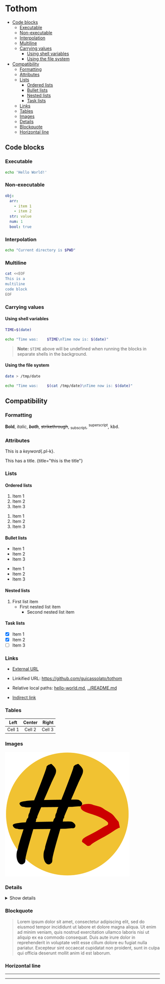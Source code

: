 # Tothom

- [Code blocks](#code-blocks)
  - [Executable](#executable)
  - [Non-executable](#non-executable)
  - [Interpolation](#interpolation)
  - [Multiline](#multiline)
  - [Carrying values](#carrying-values)
    - [Using shell variables](#using-shell-variables)
    - [Using the file system](#using-the-file-system)
- [Compatibility](#compatibility)
  - [Formatting](#formatting)
  - [Attributes](#attributes)
  - [Lists](#lists)
    - [Ordered lists](#ordered-lists)
    - [Bullet lists](#bullet-lists)
    - [Nested lists](#nested-lists)
    - [Task lists](#task-lists)
  - [Links](#links)
  - [Tables](#tables)
  - [Images](#images)
  - [Details](#details)
  - [Blockquote](#blockquote)
  - [Horizontal line](#horizontal-line)

## Code blocks

### Executable

```sh
echo 'Hello World!'
```

### Non-executable

```yaml
obj:
  arr:
    - item 1
    - item 2
  str: value
  num: 1
  bool: true
```

### Interpolation

```sh
echo "Current directory is $PWD"
```

### Multiline

```sh
cat <<EOF
This is a
multiline
code block
EOF
```

### Carrying values

#### Using shell variables

```sh
TIME=$(date)
```

```sh
echo "Time was:    $TIME\nTime now is: $(date)"
```

> **Note:** `$TIME` above will be undefined when running the blocks in separate shells in the background.

#### Using the file system

```sh
date > /tmp/date
```

```sh
echo "Time was:    $(cat /tmp/date)\nTime now is: $(date)"
```

## Compatibility

### Formatting

**Bold**, _italic_, _**both**_, ~~strikethrough~~, <sub>subscript</sub>, <sup>superscript</sup>, <kbd>kbd</kbd>.

### Attributes

This is a *keyword*{.pl-k}.

This has a title. {title="this is the title"}

### Lists

#### Ordered lists

1. Item 1
2. Item 2
3. Item 3

1) Item 1
2) Item 2
3) Item 3

#### Bullet lists

* Item 1
* Item 2
* Item 3

- Item 1
- Item 2
- Item 3

#### Nested lists

1. First list item
   - First nested list item
     - Second nested list item

#### Task lists

- [x] Item 1
- [x] Item 2
- [ ] Item 3

### Links

- [External URL](https://marketplace.visualstudio.com/items?itemName=guicassolato.tothom)

- Linkified URL: https://github.com/guicassolato/tothom

- Relative local paths: [hello-world.md](hello-world.md), [../README.md](../README.md)

- [Indirect link][1]

[1]: https://github.com/guicassolato/tothom

### Tables

| Left   | Center | Right  |
| ------ | :----: | -----: |
| Cell 1 | Cell 2 | Cell 3 |

### Images

![Tothom](../resources/tothom.png)

### Details

<details>
  <summary>Show details</summary>

  Details are visible.
</details>

### Blockquote

> Lorem ipsum dolor sit amet, consectetur adipiscing elit, sed do eiusmod tempor incididunt ut labore et dolore magna aliqua. Ut enim ad minim veniam, quis nostrud exercitation ullamco laboris nisi ut aliquip ex ea commodo consequat. Duis aute irure dolor in reprehenderit in voluptate velit esse cillum dolore eu fugiat nulla pariatur. Excepteur sint occaecat cupidatat non proident, sunt in culpa qui officia deserunt mollit anim id est laborum.

### Horizontal line

---

***
